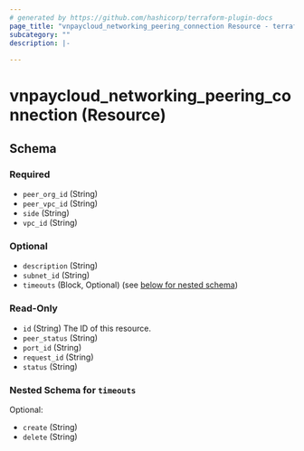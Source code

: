 ```yaml
---
# generated by https://github.com/hashicorp/terraform-plugin-docs
page_title: "vnpaycloud_networking_peering_connection Resource - terraform-provider-vnpaycloud"
subcategory: ""
description: |-
  
---
```


# vnpaycloud_networking_peering_connection (Resource)





<!-- schema generated by tfplugindocs -->
## Schema

### Required

- `peer_org_id` (String)
- `peer_vpc_id` (String)
- `side` (String)
- `vpc_id` (String)

### Optional

- `description` (String)
- `subnet_id` (String)
- `timeouts` (Block, Optional) (see [below for nested schema](#nestedblock--timeouts))

### Read-Only

- `id` (String) The ID of this resource.
- `peer_status` (String)
- `port_id` (String)
- `request_id` (String)
- `status` (String)

<a id="nestedblock--timeouts"></a>
### Nested Schema for `timeouts`

Optional:

- `create` (String)
- `delete` (String)
